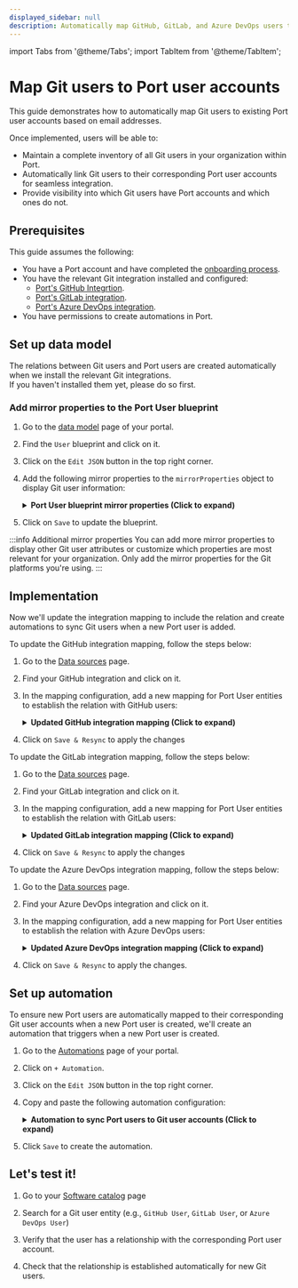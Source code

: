 ```yaml
---
displayed_sidebar: null
description: Automatically map GitHub, GitLab, and Azure DevOps users to their Port user accounts for seamless integration
---
```

import Tabs from '@theme/Tabs';
import TabItem from '@theme/TabItem';

# Map Git users to Port user accounts

This guide demonstrates how to automatically map Git users to existing Port user accounts based on email addresses. 

Once implemented, users will be able to:
- Maintain a complete inventory of all Git users in your organization within Port.
- Automatically link Git users to their corresponding Port user accounts for seamless integration.
- Provide visibility into which Git users have Port accounts and which ones do not.

## Prerequisites

This guide assumes the following:
- You have a Port account and have completed the [onboarding process](https://docs.port.io/getting-started/overview).
- You have the relevant Git integration installed and configured:
  - [Port's GitHub Integrtion](https://docs.port.io/build-your-software-catalog/sync-data-to-catalog/git/github/).
  - [Port's GitLab integration](https://docs.port.io/build-your-software-catalog/sync-data-to-catalog/git/gitlab-v2/).
  - [Port's Azure DevOps integration](https://docs.port.io/build-your-software-catalog/sync-data-to-catalog/git/azure-devops/).
- You have permissions to create automations in Port.

## Set up data model

The relations between Git users and Port users are created automatically when we install the relevant Git integrations.   
If you haven't installed them yet, please do so first.

<h3>Add mirror properties to the Port User blueprint</h3>

1. Go to the [data model](https://app.getport.io/settings/data-model) page of your portal.

2. Find the `User` blueprint and click on it.

3. Click on the `Edit JSON` button in the top right corner.

4. Add the following mirror properties to the `mirrorProperties` object to display Git user information:

    <details>
    <summary><b>Port User blueprint mirror properties (Click to expand)</b></summary>

    ```json showLineNumbers
    "mirrorProperties": {
      "github_login": {
        "title": "GitHub login",
        "path": "githubUser.login"
      },
      "gitlab_username": {
        "title": "GitLab username", 
        "path": "gitlabUser.username"
      },
      "azuredevops_display_name": {
        "title": "Azure DevOps display name",
        "path": "azureDevopsUser.displayName"
      }
    }
    ```

    </details>

5. Click on `Save` to update the blueprint.

:::info Additional mirror properties
You can add more mirror properties to display other Git user attributes or customize which properties are most relevant for your organization. Only add the mirror properties for the Git platforms you're using.
:::

## Implementation

Now we'll update the integration mapping to include the relation and create automations to sync Git users when a new Port user is added.

<Tabs>
<TabItem value="github" label="GitHub" default>

To update the GitHub integration mapping, follow the steps below:

1. Go to the [Data sources](https://app.getport.io/settings/data-sources) page.

2. Find your GitHub integration and click on it.

3. In the mapping configuration, add a new mapping for Port User entities to establish the relation with GitHub users:

    <details>
    <summary><b>Updated GitHub integration mapping (Click to expand)</b></summary>

    ```yaml showLineNumbers  
    # Keep existing githubUser mapping 
    - kind: user
      selector:
        query: 'true'
      port:
        entity:
          mappings:
            identifier: .login
            title: .login
            blueprint: '"githubUser"'
            properties:
              email: .email

    # Add new mapping for Port Users with relation to GitHub users
    // highlight-start
    - kind: user
      selector:
        query: '.email != null'
      port:
        entity:
          mappings:
            identifier: .email
            blueprint: '"_user"'
            relations:
              githubUser: .login
    // highlight-end
    ```

    </details>

4. Click on `Save & Resync` to apply the changes

</TabItem>

<TabItem value="gitlab" label="GitLab">

To update the GitLab integration mapping, follow the steps below:

1. Go to the [Data sources](https://app.getport.io/settings/data-sources) page.

2. Find your GitLab integration and click on it.

3. In the mapping configuration, add a new mapping for Port User entities to establish the relation with GitLab users:

    <details>
    <summary><b>Updated GitLab integration mapping (Click to expand)</b></summary>

    ```yaml showLineNumbers
    # Keep existing gitlabMember mapping 
    - kind: member
      selector:
        query: 'true'
      port:
        entity:
          mappings:
            identifier: .username
            title: .name
            blueprint: '"gitlabMember"'
            properties:
              url: .web_url
              state: .state
              email: .email
              locked: .locked

    # Add new mapping for Port Users with relation to GitLab users
    // highlight-start
    - kind: member
      selector:
        query: '.email != null'
      port:
        entity:
          mappings:
            identifier: .email
            blueprint: '"_user"'
            relations:
              gitlabUser: .username
    // highlight-end
    ```

    </details>

4. Click on `Save & Resync` to apply the changes

</TabItem>

<TabItem value="azuredevops" label="Azure DevOps">

To update the Azure DevOps integration mapping, follow the steps below:

1. Go to the [Data sources](https://app.getport.io/settings/data-sources) page.

2. Find your Azure DevOps integration and click on it.

3. In the mapping configuration, add a new mapping for Port User entities to establish the relation with Azure DevOps users:

    <details>
    <summary><b>Updated Azure DevOps integration mapping (Click to expand)</b></summary>

    ```yaml showLineNumbers
    # Keep existing azureDevopsMember mapping
    - kind: user
      selector:
        query: 'true'
      port:
        entity:
          mappings:
            identifier: .id
            title: .user.displayName
            blueprint: '"azureDevopsMember"'
            properties:
              url: .user.url
              email: .user.mailAddress

    # Add new mapping for Port Users with relation to Azure DevOps users
    // highlight-start
    - kind: user
      selector:
        query: '.user.mailAddress != null'
      port:
        entity:
          mappings:
            identifier: .user.mailAddress
            blueprint: '"_user"'
            relations:
              azureDevopsUser: .id
    // highlight-end
    ```

    </details>

4. Click on `Save & Resync` to apply the changes.

</TabItem>

</Tabs>

## Set up automation

To ensure new Port users are automatically mapped to their corresponding Git user accounts when a new Port user is created, we'll create an automation that triggers when a new Port user is created.

1. Go to the [Automations](https://app.getport.io/settings/automations) page of your portal.

2. Click on `+ Automation`.

3. Click on the `Edit JSON` button in the top right corner.

4. Copy and paste the following automation configuration:

    <details>
    <summary><b>Automation to sync Port users to Git user accounts (Click to expand)</b></summary>

    ```json showLineNumbers
    {
      "identifier": "sync_port_user_for_git_users",
      "title": "Sync Port User for Git Users",
      "description": "Automatically maps Port users to their corresponding Git user accounts across all platforms",
      "icon": "Git",
      "trigger": {
        "type": "automation",
        "event": {
          "type": "ENTITY_CREATED",
          "blueprintIdentifier": "_user"
        },
        "condition": {
          "type": "JQ",
          "expressions": [],
          "combinator": "and"
        }
      },
      "invocationMethod": {
        "type": "WEBHOOK",
        "url": "https://api.getport.io/v1/entities/_user/{{ .event.diff.after.identifier }}/relations",
        "agent": false,
        "synchronized": true,
        "method": "POST",
        "headers": {
          "Content-Type": "application/json"
        },
        "body": {
          "relations": {
            "githubUser": {
              "combinator": "and",
              "rules": [
                {
                  "property": "$identifier",
                  "operator": "=",
                  "value": "{{ .event.diff.after.identifier }}"
                }
              ]
            },
            "gitlabUser": {
              "combinator": "and",
              "rules": [
                {
                  "property": "$identifier",
                  "operator": "=",
                  "value": "{{ .event.diff.after.identifier }}"
                }
              ]
            },
            "azureDevopsUser": {
              "combinator": "and",
              "rules": [
                {
                  "property": "$identifier",
                  "operator": "=",
                  "value": "{{ .event.diff.after.identifier }}"
                }
              ]
            }
          }
        }
      },
      "publish": true
    }
    ```

    :::tip Select the relevant Git integration
    In this automation example, we show how to map Port users to all supported Git platforms (GitHub, GitLab, and Azure DevOps) at once. In practice, you should only configure the relation for the Git platform your organization actually uses. For example, if your users are only in GitHub, include the `githubUser` relation and remove the others. Adjust the configuration to match your organization's setup.
    :::

    </details>

5. Click `Save` to create the automation.

## Let's test it!

1. Go to your [Software catalog](https://app.getport.io/catalog) page

2. Search for a Git user entity (e.g., `GitHub User`, `GitLab User`, or `Azure DevOps User`)

3. Verify that the user has a relationship with the corresponding Port user account.

4. Check that the relationship is established automatically for new Git users.

